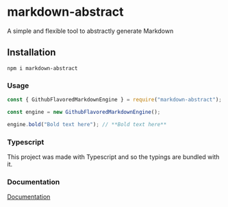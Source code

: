 # markdown-abstract

A simple and flexible tool to abstractly generate Markdown

## Installation

`npm i markdown-abstract`

### Usage

```javascript
const { GithubFlavoredMarkdownEngine } = require("markdown-abstract");

const engine = new GithubFlavoredMarkdownEngine();

engine.bold("Bold text here"); // **Bold text here**
```

### Typescript

This project was made with Typescript and so the typings are bundled with it.

### Documentation

[Documentation](https://shadowtime2000.github.io/markdown-abstract)
